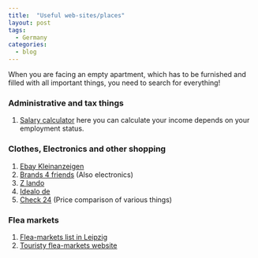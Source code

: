 ```yaml
---
title:  "Useful web-sites/places"
layout: post
tags: 
  - Germany
categories:
  - blog
---
```


When you are facing an empty apartment, which has to be furnished and filled with all important things, you need to search for everything!

### Administrative and tax things

1. [Salary calculator](http://oeffentlicher-dienst.info/tv-l/ost/) here you can calculate your income depends on your employment status.

### Clothes, Electronics and other shopping

1. [Ebay Kleinanzeigen](https://www.ebay-kleinanzeigen.de/stadt/halle/)
1. [Brands 4 friends](https://www.brands4friends.de) (Also electronics)
1. [Z lando](https://www.zalando.de/)
1. [Idealo de](https://www.idealo.de/)
1. [Check 24](https://www.check24.de/) (Price comparison of various things)

### Flea markets

1. [Flea-markets list in Leipzig](http://www.leipzig-leben.de/flohmarkt-leipzig-termine-2017/)
1. [Touristy flea-markets website](https://www.fleamarketinsiders.com/best-flea-markets-in-germany/11/)

